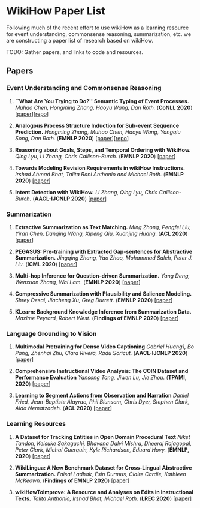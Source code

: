 # WikiHow Paper List
Following much of the recent effort to use wikiHow as a learning resource for event understanding, commonsense reasoning, summarization, etc. we are constructing a paper list of research based on wikiHow.  

TODO: Gather papers, and links to code and resources.  

## Papers

### Event Understanding and Commonsense Reasoning

1. **``What Are You Trying to Do?'' Semantic Typing of Event Processes.**
*Muhao Chen, Hongming Zhang, Haoyu Wang, Dan Roth.* (**CoNLL 2020**) \[[paper](https://arxiv.org/abs/2010.06724)\]\[[repo](http://cogcomp.org/page/publication_view/915)\]

1. **Analogous Process Structure Induction for Sub-event Sequence Prediction.**
*Hongming Zhang, Muhao Chen, Haoyu Wang, Yangqiu Song, Dan Roth.* (**EMNLP 2020**) \[[paper](https://arxiv.org/abs/2010.08525)\]\[[repo](http://cogcomp.org/page/publication_view/910)\]

1. **Reasoning about Goals, Steps, and Temporal Ordering with WikiHow.**
*Qing Lyu, Li Zhang, Chris Callison-Burch.* (**EMNLP 2020**) \[[paper](https://www.cis.upenn.edu/~ccb/publications/reasoning-about-goals-with-wikihow.pdf)\]

1. **Towards Modeling Revision Requirements in wikiHow Instructions.**
*Irshad Ahmad Bhat, Talita Rani Anthonio and Michael Roth.* (**EMNLP 2020**) \[[paper](https://www.aclweb.org/anthology/2020.emnlp-main.675.pdf)\]

1. **Intent Detection with WikiHow.**
*Li Zhang, Qing Lyu, Chris Callison-Burch.* (**AACL-IJCNLP 2020**) \[[paper](https://www.cis.upenn.edu/~ccb/publications/intent-detection-with-wikihow.pdf)\]

### Summarization

1. **Extractive Summarization as Text Matching.**
*Ming Zhong, Pengfei Liu, Yiran Chen, Danqing Wang, Xipeng Qiu, Xuanjing Huang.* (**ACL 2020**) \[[paper](https://arxiv.org/abs/2004.08795)\]

1. **PEGASUS: Pre-training with Extracted Gap-sentences for Abstractive Summarization.**
*Jingqing Zhang, Yao Zhao, Mohammad Saleh, Peter J. Liu.* (**ICML 2020**) \[[paper](https://arxiv.org/pdf/1912.08777.pdf)\]

1. **Multi-hop Inference for Question-driven Summarization.**
*Yang Deng, Wenxuan Zhang, Wai Lam.* (**EMNLP 2020**) \[[paper](https://arxiv.org/abs/2010.03738)\]

1. **Compressive Summarization with Plausibility and Salience Modeling.**
*Shrey Desai, Jiacheng Xu, Greg Durrett.* (**EMNLP 2020**) \[[paper](https://arxiv.org/pdf/2010.07886.pdf)\]

1. **KLearn: Background Knowledge Inference from Summarization Data.**
*Maxime Peyrard, Robert West.* (**Findings of EMNLP 2020**) \[[paper](https://arxiv.org/abs/2010.06213)\]


### Language Grounding to Vision

1. **Multimodal Pretraining for Dense Video Captioning**
*Gabriel Huang1, Bo Pang, Zhenhai Zhu, Clara Rivera, Radu Soricut.* (**AACL-IJCNLP 2020**) \[[paper](https://arxiv.org/pdf/2011.11760.pdf)\]

1. **Comprehensive Instructional Video Analysis: The COIN Dataset and Performance Evaluation**
*Yansong Tang, Jiwen Lu, Jie Zhou.* (**TPAMI, 2020**) \[[paper](https://arxiv.org/pdf/2003.09392.pdf)\]

1. **Learning to Segment Actions from Observation and Narration**
*Daniel Fried, Jean-Baptiste Alayrac, Phil Blunsom, Chris Dyer, Stephen Clark, Aida Nematzadeh.* (**ACL 2020**) \[[paper](https://arxiv.org/pdf/2005.03684.pdf)\]

### Learning Resources

1. **A Dataset for Tracking Entities in Open Domain Procedural Text**
*Niket Tandon, Keisuke Sakaguchi, Bhavana Dalvi Mishra, Dheeraj Rajagopal, Peter Clark, Michal Guerquin, Kyle Richardson, Eduard Hovy.* (**EMNLP, 2020**) \[[paper](https://arxiv.org/pdf/2011.08092.pdf)\]

1. **WikiLingua: A New Benchmark Dataset for Cross-Lingual Abstractive Summarization.**
*Faisal Ladhak, Esin Durmus, Claire Cardie, Kathleen McKeown.* (**Findings of EMNLP 2020**) \[[paper](https://arxiv.org/abs/2010.03093)\]

1. **wikiHowToImprove: A Resource and Analyses on Edits in Instructional Texts.**
*Talita Anthonio, Irshad Bhat, Michael Roth.* (**LREC 2020**) \[[paper](https://www.aclweb.org/anthology/2020.lrec-1.702/)\]


